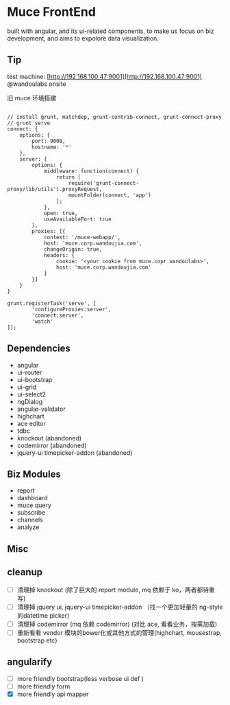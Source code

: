 # Muce FrontEnd
built with angular, and its ui-related components, to make us focus on biz development, and aims to expolore data visualization.

## Tip
test machine: [http://192.168.100.47:9001](http://192.168.100.47:9001) @wandoulabs onsite

旧 muce 环境搭建
```

// install grunt, matchdep, grunt-contrib-connect, grunt-connect-proxy
// grunt serve
connect: {
    options: {
        port: 9000,
        hostname: '*'
    },
    server: {
        options: {
            middleware: function(connect) {
                return [
                    require('grunt-connect-proxy/lib/utils').proxyRequest,
                    mountFolder(connect, 'app')
                ];
            },
            open: true,
            useAvailablePort: true
        },
        proxies: [{
            context: '/muce-webapp/',
            host: 'muce.corp.wandoujia.com',
            changeOrigin: true,
            headers: {
                cookie: '<your cookie from muce.copr.wandoulabs>',
                host: 'muce.corp.wandoujia.com'
            }
        }]
    }
}

grunt.registerTask('serve', [
        'configureProxies:server',
        'connect:server',
        'watch'
]);

```


## Dependencies

- angular
- ui-router
- ui-bootstrap
- ui-grid
- ui-select2
- ngDialog
- angular-validator
- highchart
- ace editor
- tdbc
- knockout (abandoned)
- codemirror (abandoned)
- jquery-ui timepicker-addon (abandoned)

## Biz Modules

- report
- dashboard
- muce query
- subscribe
- channels
- analyze

## Misc


## cleanup

- [ ] 清理掉 knockout (除了巨大的 report module, mq 依赖于 ko，两者都待重写)
- [ ] 清理掉 jquery ui, jquery-ui timepicker-addon （找一个更加轻量的 ng-style 的datetime picker）
- [ ] 清理掉 codemirror (mq 依赖 codemirror) (对比 ace, 看看业务，按需加载)
- [ ] 重新看看 vendor 模块的bower化或其他方式的管理(highchart, mousestrap, bootstrap etc)

## angularify

- [ ] more friendly bootstrap(less verbose ui def )
- [ ] more friendly form
- [x] more friendly api mapper
